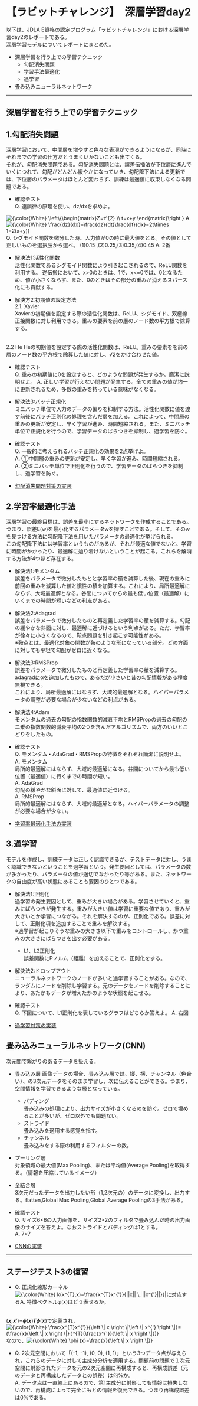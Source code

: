 # 【ラビットチャレンジ】　深層学習day2

以下は、JDLA E資格の認定プログラム「ラビットチャレンジ」における深層学習day2のレポートである。  
深層学習モデルについてレポートにまとめた。
* 深層学習を行う上での学習テクニック
    * 勾配消失問題
    * 学習手法最適化
    * 過学習
* 畳み込みニューラルネットワーク

***
## 深層学習を行う上での学習テクニック
## 1.勾配消失問題
深層学習において、中間層を増やすと色々な表現ができるようになるが、同時にそれまでの学習の仕方だとうまくいかないことも出てくる。  
それが、勾配消失問題である。勾配消失問題とは、誤差伝播法が下位層に進んでいくにつれて、勾配がどんどん緩やかになっていき、勾配降下法による更新では、下位層のパラメータはほとんど変わらず、訓練は最適値に収束しなくなる問題である。

* 確認テスト  
Q. 連鎖律の原理を使い、dz/dxを求めよ。  
<img src="https://latex.codecogs.com/png.latex?{\color{White}&space;\left\{\begin{matrix}Z=t^{2}&space;\\&space;t=x&plus;y&space;\end{matrix}\right.}" title="{\color{White} \left\{\begin{matrix}Z=t^{2} \\ t=x+y \end{matrix}\right.}" />  
A.  
<img src="https://latex.codecogs.com/png.latex?{\color{White}&space;\frac{dz}{dx}=\frac{dz}{dt}\frac{dt}{dx}=2t\times&space;1=2(x&plus;y)}" title="{\color{White} \frac{dz}{dx}=\frac{dz}{dt}\frac{dt}{dx}=2t\times 1=2(x+y)}" />  
<br>
Q. シグモイド関数を微分した時、入力値が0の時に最大値をとる。その値として正しいものを選択肢から選べ。
(1)0.15 ,(2)0.25,(3)0.35,(4)0.45  
A. 2番

* 解決法1:活性化関数  
活性化関数であるシグモイド関数により引き起こされるので、ReLU関数を利用する。
逆伝搬において、x>0のときは、1で、x<=0では、0となるため、値が小さくならず、また、0のときはその部分の重みが消えるスパース化にも貢献する。

* 解決方2:初期値の設定方法  
2.1. Xavier  
Xavierの初期値を設定する際の活性化関数は、ReLU、シグモイド、双極線正接関数に対し利用できる。重みの要素を前の層のノード数の平方根で除算する。  
<br>
2.2 He
Heの初期値を設定する際の活性化関数は、ReLU。重みの要素をを前の層のノード数の平方根で除算した値に対し、√2をかけ合わせた値。

* 確認テスト  
Q. 重みの初期値に0を設定すると、どのような問題が発生するか。簡潔に説明せよ。
A. 正しい学習が行えない問題が発生する。全ての重みの値が均一に更新されるため、多数の重みを持っている意味がなくなる。

* 解決法3:バッチ正規化  
ミニバッチ単位で入力のデータの偏りを抑制する方法。活性化関数に値を渡す前後にバッチ正則化の処理を含んだ層を加える。これによって、中間層の重みの更新が安定し、早く学習が進み、時間短縮される。また、ミニバッチ単位で正規化を行うので、学習データのばらつきを抑制し、過学習を防ぐ。  

* 確認テスト  
Q. 一般的に考えられるバッチ正規化の効果を2点挙げよ。  
A. ①中間層の重みの更新が安定し、早く学習が進み、時間短縮される。  
A. ②ミニバッチ単位で正則化を行うので、学習データのばらつきを抑制し、過学習を防ぐ。  

* [勾配消失問題対策の実装](https://github.com/kcms2ll/AI-Study/blob/main/ETest/src/vanishing_gradient.ipynb)

## 2.学習率最適化手法  
深層学習の最終目標は、誤差を最小にするネットワークを作成することである。つまり、誤差E(w)を最小化するパラメータwを探すことである。そして、そのwを見つける方法に勾配降下法を用いたパラメータの最適化が挙げられる。  
この勾配降下法には学習率というものがあるが、それが最適な値でないと、学習に時間がかかったり、最適解に辿り着けないということが起こる。これらを解消する方法が4つほど存在する。  
* 解決法1:モメンタム  
誤差をパラメータで微分したもとと学習率の積を減算した後、現在の重みに前回の重みを減算した値と慣性の積を加算する。これにより、局所最適解にならず、大域最適解となる。谷間についてからの最も低い位置（最適解）にいくまでの時間が短いなどの利点がある。

* 解決法2:Adagrad  
誤差をパラメータで微分したものと再定義した学習率の積を減算する。勾配の緩やかな斜面に対し、最適解に近づけるという利点がある。ただ、学習率が徐々に小さくなるので、鞍点問題を引き起こす可能性がある。  
※鞍点とは、最適化対象の関数が鞍のような形になっている部分。どの方面に対しても平坦で勾配がゼロに近くなる。

* 解決法3:RMSProp  
誤差をパラメータで微分したものと再定義した学習率の積を減算する。adagradにαを追加したもので、あるだが小さいと昔の勾配情報がある程度無視できる。  
これにより、局所最適解にはならず、大域的最適解となる。ハイパーパラメータの調整が必要な場合が少ないなどの利点がある。

* 解決法4:Adam  
モメンタムの過去の勾配の指数関数的減衰平均とRMSPropの過去の勾配の二乗の指数関数的減衰平均の2つを含んだアルゴリズムで、両方のいいとこどりをしたもの。

* 確認テスト  
Q. モメンタム・AdaGrad・RMSPropの特徴をそれぞれ簡潔に説明せよ。  
A. モメンタム  
局所的最適解にはならず、大域的最適解になる。谷間についてから最も低い位置（最適値）に行くまでの時間が短い。  
A. AdaGrad  
勾配の緩やかな斜面に対して、最適値に近づける。  
A. RMSProp  
局所的最適解にはならず、大域的最適解となる。ハイパーパラメータの調整が必要な場合が少ない。

* [学習率最適化手法の実装](https://github.com/kcms2ll/AI-Study/blob/main/ETest/src/optimizer.ipynb)

## 3.過学習
モデルを作成し、訓練データは正しく認識できるが、テストデータに対し、うまく認識できないということを過学習という。発生要因としては、パラメータの数が多かったり、パラメータの値が適切でなかったり等がある。また、ネットワークの自由度が高い状態にあることも要因のひとつである。

* 解決法1:正則化  
過学習の発生要因として、重みが大きい場合がある。学習させていくと、重みにばらつきが発生する。重みが大きい値は学習に重要な値であり、重みが大きいとか学習につながる。それを解決するのが、正則化である。誤差に対して、正則化項を追加することで重みを解決する。  
※過学習が起こりそうな重みの大きさ以下で重みをコントロールし、かつ重みの大きさにばらつきを出す必要がある。  
    * L1、L2正則化  
    誤差関数にPノルム（距離）を加えることで、正則化をする。

* 解決法2:ドロップアウト  
ニューラルネットワークのノードが多いと過学習することがある。なので、ランダムにノードを削除し学習する。元のデータをノードを削除することにより、あたかもデータが増えたかのような状態を起こせる。

* 確認テスト  
Q. 下図について、L1正則化を表しているグラフはどちらか答えよ。
A. 右図

* [過学習対策の実装](https://github.com/kcms2ll/AI-Study/blob/main/ETest/src/overfitting.ipynb)

## 畳み込みニューラルネットワーク(CNN)
次元間で繋がりのあるデータを扱える。

* 畳み込み層
画像データの場合、畳み込み層では、縦、横、チャンネル（色合い）、の3次元データをそのまま学習し、次に伝えることができる。つまり、空間情報を学習できるような層となっている。
    * パディング  
    畳み込みの処理により、出力サイズが小さくなるのを防ぐ。ゼロで埋めることが多いが、ゼロ以外でも問題ない。
    * ストライド  
    畳み込みを適用する感覚を指す。
    * チャンネル  
    畳み込みをする際の利用するフィルターの数。

* プーリング層  
対象領域の最大値(Max Pooling)、または平均値(Average Pooling)を取得する。（情報を圧縮しているイメージ）

* 全結合層  
3次元だったデータを出力したい形（1,2次元の）のデータに変換し、出力する。flatten,Global Max Pooling,Global Average Poolingの3手法がある。

* 確認テスト  
Q. サイズ6×6の入力画像を、サイズ2×2のフィルタで畳み込んだ時の出力画像のサイズを答えよ。なおストライドとパディングは1とする。  
A. 7×7

* [CNNの実装](https://github.com/kcms2ll/AI-Study/blob/main/ETest/src/convolutional_neural_network.ipynb)

***

## ステージテスト3の復習

* Q. 正規化線形カーネル<img src="https://latex.codecogs.com/png.latex?\inline&space;{\color{White}&space;k(x^{T},x)=\frac{x^{T}x^{'}}{||x||&space;\,&space;||x^{'}||}}" title="{\color{White} k(x^{T},x)=\frac{x^{T}x^{'}}{||x|| \, ||x^{'}||}}" />|に対応するA. 特徴ベクトルφ(x)はどう表せるか。  
<br>
(𝒙,𝒙′)=𝝓(𝒙)𝑻𝝓(𝒙)で定義され，  
<img src="https://latex.codecogs.com/png.latex?\inline&space;{\color{White}&space;\frac{x^{T}x^{'}}{\left&space;\|&space;x&space;\right&space;\|\left&space;\|&space;x^{'}&space;\right&space;\|}=(\frac{x}{\left&space;\|&space;x&space;\right&space;\|}&space;)^{T}(\frac{x^{'}}{\left&space;\|&space;x&space;\right&space;\|})}" title="{\color{White} \frac{x^{T}x^{'}}{\left \| x \right \|\left \| x^{'} \right \|}=(\frac{x}{\left \| x \right \|} )^{T}(\frac{x^{'}}{\left \| x \right \|})}" />なので、<img src="https://latex.codecogs.com/png.latex?\inline&space;{\color{White}&space;\phi&space;(x)=\frac{x}{\left&space;\|&space;x&space;\right&space;\|}}" title="{\color{White} \phi (x)=\frac{x}{\left \| x \right \|}}" />

* Q. 2次元空間において「(-1, -1), (0, 0), (1, 1)」という3つデータ点が与えられ，これらのデータに対して主成分分析を適用する。問題前の問題で１次元空間に射影されたデータを元の2次元空間に再構成すると、再構成誤差（元のデータと再構成したデータとの誤差）は何%か。  
A. データ点は一直線上にあるので、第1主成分に射影しても情報は損失しないので、再構成によって完全にもとの情報を復元できる。つまり再構成誤差は0%である。

